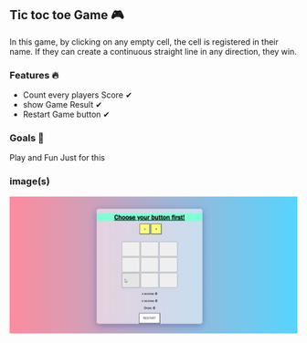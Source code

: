 <h2>Tic toc toe Game  🎮 </h2>

<p>In this game, by clicking on any empty cell, the cell is registered in their name. If they can create a continuous straight line in any direction, they win. 
</p>

<h3>Features 🔥</h3>

* Count every players Score  ✔
* show Game Result  ✔
* Restart Game button  ✔

<h3>Goals  🎯</h3>

<p>Play and Fun Just for this </p>


<h3>image(s)</h3>
<a>
<img  src="chrome_ipQKxsg06s.png"  >
</a>
